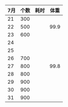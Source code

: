 |7月   |个数   |耗时   |体重   |
| ------------ | ------------ | ------------ |------------ |
| 21 | 300  |   |    |
| 22 | 500  |   | 99.9   |
| 23 | 600  |   |    |
| 24 |   |   |    |
| 25 |   |   |    |
| 26 | 700  |   |    |
| 27 | 800  |   | 99.8   |
| 28 | 800  |   |    |
| 29 | 900  |   |    |
| 30 | 900  |   |    |
| 31 | 900  |   |    |
